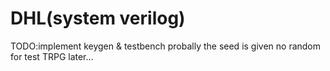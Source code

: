 # DHL(system verilog)
TODO:implement keygen & testbench
probally the seed is given
no random for test
TRPG later...
